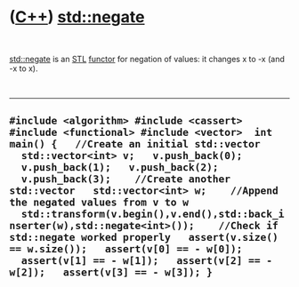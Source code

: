 



 

 

 

 

 

([C++](Cpp.md)) [std::negate](CppNegate.md)
=============================================

 

[std::negate](CppNegate.md) is an [STL](CppStl.md)
[functor](CppFunctor.md) for negation of values: it changes x to -x
(and -x to x).

 

  ------------------------------------------------------------------------------------------------------------------------------------------------------------------------------------------------------------------------------------------------------------------------------------------------------------------------------------------------------------------------------------------------------------------------------------------------------------------------------------------------------------------------------------------------------------------------------------------------------
  ` #include <algorithm> #include <cassert> #include <functional> #include <vector>  int main() {   //Create an initial std::vector   std::vector<int> v;   v.push_back(0);   v.push_back(1);   v.push_back(2);   v.push_back(3);    //Create another std::vector   std::vector<int> w;    //Append the negated values from v to w   std::transform(v.begin(),v.end(),std::back_inserter(w),std::negate<int>());    //Check if std::negate worked properly   assert(v.size() == w.size());   assert(v[0] == - w[0]);   assert(v[1] == - w[1]);   assert(v[2] == - w[2]);   assert(v[3] == - w[3]); } `
  ------------------------------------------------------------------------------------------------------------------------------------------------------------------------------------------------------------------------------------------------------------------------------------------------------------------------------------------------------------------------------------------------------------------------------------------------------------------------------------------------------------------------------------------------------------------------------------------------------

 

 

 

 

 





 



